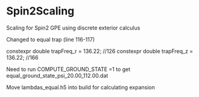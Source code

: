 # Spin2Scaling
Scaling for Spin2 GPE using discrete exterior calculus


Changed to equal trap (line 116-117)


constexpr double trapFreq_r = 136.22; //126
constexpr double trapFreq_z = 136.22; //166


Need to run COMPUTE_GROUND_STATE =1 to get equal_ground_state_psi_20.00_112.00.dat


Move lambdas_equal.h5 into build for calculating expansion
